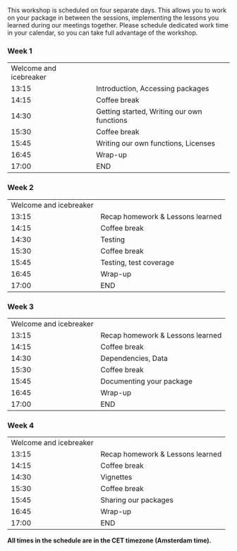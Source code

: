 This workshop is scheduled on four separate days. This allows you to work on
your package in between the sessions, implementing the lessons you learned
during our meetings together. Please schedule dedicated work time in your
calendar, so you can take full advantage of the workshop.

<div class="row">
  <div class="col-md-6">
    <h3>Week 1</h3>
    <table class="table table-striped">
      <tr> <td>Welcome and icebreaker </td> </tr>
      <tr> <td>13:15</td> <td>Introduction, Accessing packages</td> </tr>
      <tr> <td>14:15</td> <td>Coffee break</td> </tr>
      <tr> <td>14:30</td> <td>Getting started, Writing our own functions</td> </tr>
      <tr> <td>15:30</td> <td>Coffee break</td> </tr>
      <tr> <td>15:45</td> <td>Writing our own functions, Licenses</td> </tr>
      <tr> <td>16:45</td> <td>Wrap-up</td> </tr>
      <tr> <td>17:00</td> <td>END</td> </tr>
    </table>
  </div>
  <div class="col-md-6">
    <h3>Week 2</h3>
    <table class="table table-striped">
      <tr> <td>Welcome and icebreaker</td> </tr>
      <tr> <td>13:15</td> <td>Recap homework & Lessons learned</td> </tr>
      <tr> <td>14:15</td> <td>Coffee break</td> </tr>
      <tr> <td>14:30</td> <td>Testing</td> </tr>
      <tr> <td>15:30</td> <td>Coffee break</td> </tr>
      <tr> <td>15:45</td> <td>Testing, test coverage</td> </tr>
      <tr> <td>16:45</td> <td>Wrap-up</td> </tr>
      <tr> <td>17:00</td> <td>END</td> </tr>
    </table>
  </div>
  <div class="col-md-6">
    <h3>Week 3</h3>
    <table class="table table-striped">
      <tr> <td>Welcome and icebreaker</td> </tr>
      <tr> <td>13:15</td> <td>Recap homework & Lessons learned</td> </tr>
      <tr> <td>14:15</td> <td>Coffee break</td> </tr>
      <tr> <td>14:30</td> <td>Dependencies, Data</td> </tr>
      <tr> <td>15:30</td> <td>Coffee break</td> </tr>
      <tr> <td>15:45</td> <td>Documenting your package</td> </tr>
      <tr> <td>16:45</td> <td>Wrap-up</td> </tr>
      <tr> <td>17:00</td> <td>END</td> </tr>
    </table>
  </div>
  <div class="col-md-6">
    <h3>Week 4</h3>
    <table class="table table-striped">
      <tr> <td>Welcome and icebreaker</td> </tr>
      <tr> <td>13:15</td> <td>Recap homework & Lessons learned</td> </tr>
      <tr> <td>14:15</td> <td>Coffee break</td> </tr>
      <tr> <td>14:30</td> <td>Vignettes</td> </tr>
      <tr> <td>15:30</td> <td>Coffee break</td> </tr>
      <tr> <td>15:45</td> <td>Sharing our packages</td> </tr>
      <tr> <td>16:45</td> <td>Wrap-up</td> </tr>
      <tr> <td>17:00</td> <td>END</td> </tr>
    </table>
  </div>
</div>

<p><b>All times in the schedule are in the CET timezone (Amsterdam time).</b></p>
